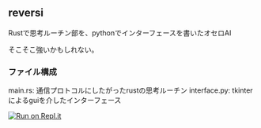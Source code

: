 ## reversi

Rustで思考ルーチン部を、pythonでインターフェースを書いたオセロAI

そこそこ強いかもしれない。

### ファイル構成

main.rs: 通信プロトコルにしたがったrustの思考ルーチン
interface.py: tkinterによるguiを介したインターフェース

[![Run on Repl.it](https://repl.it/badge/github/porinky0424/reversi)](https://repl.it/github/porinky0424/reversi)
